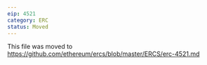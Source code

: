 ```yaml
---
eip: 4521
category: ERC
status: Moved
---
```


This file was moved to https://github.com/ethereum/ercs/blob/master/ERCS/erc-4521.md
